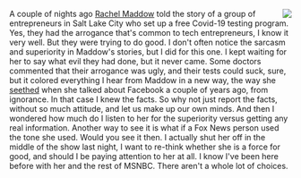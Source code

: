 <img src="http://scripting.com/images/2020/05/08/30rock.png" border="0" align="right">A couple of nights ago <a href="https://duckduckgo.com/?q=site%3Ascripting.com+maddow&t=h_&ia=web">Rachel Maddow</a> told the story of a group of entrepreneurs in Salt Lake City who set up a free Covid-19 testing program. Yes, they had the arrogance that's common to tech entrepreneurs, I know it very well. But they were trying to do good. I don't often notice the sarcasm and superiority in Maddow's stories, but I did for this one. I kept waiting for her to say what evil they had done, but it never came. Some doctors commented that their arrogance was ugly, and their tests could suck, sure, but it colored everything I hear from Maddow in a new way, the way she <a href="http://thesaurus.land/?word=seething">seethed</a> when she talked about Facebook a couple of years ago, from ignorance. In that case I knew the facts. So why not just report the facts, without so much attitude, and let us make up our own minds. And then I wondered how much do I listen to her for the superiority versus getting any real information. Another way to see it is what if a Fox News person used the tone she used. Would you see it then. I actually shut her off in the middle of the show last night, I want to re-think whether she is a force for good, and should I be paying attention to her at all. I know I've been here before with her and the rest of MSNBC. There aren't a whole lot of choices. 
